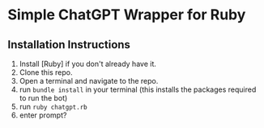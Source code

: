 # Simple ChatGPT Wrapper for Ruby

## Installation Instructions
1. Install [Ruby] if you don't already have it.
2. Clone this repo.
3. Open a terminal and navigate to the repo.
4. run ```bundle install``` in your terminal (this installs the packages required to run the bot)
5. run ```ruby chatgpt.rb```
6. enter prompt?